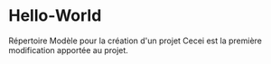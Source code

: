 # Hello-World
Répertoire Modèle pour la création d'un projet
Cecei est la première modification apportée au projet. 
